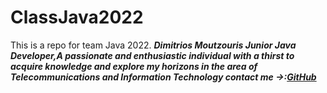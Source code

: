 # ClassJava2022
 This is a repo for team Java 2022.
***Dimitrios Moutzouris Junior Java Developer,A passionate and enthusiastic individual with a thirst to acquire knowledge and explore my horizons in the area of Telecommunications and Information Technology contact me ->:[GitHub](https://github.com/dmoutzouris/MyFirstGithubRepository)***









